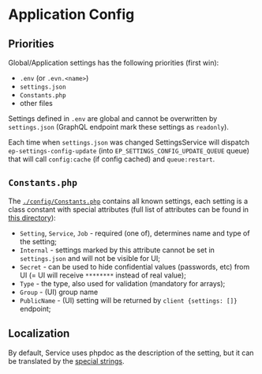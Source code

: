 # Application Config


## Priorities

Global/Application settings has the following priorities (first win):

- `.env` (or `.evn.<name>`)
- `settings.json`
- `Constants.php`
- other files

Settings defined in `.env` are global and cannot be overwritten by `settings.json` (GraphQL endpoint mark these settings as `readonly`).

Each time when `settings.json` was changed SettingsService will dispatch `ep-settings-config-update` (into `EP_SETTINGS_CONFIG_UPDATE_QUEUE` queue) that will call `config:cache` (if config cached) and `queue:restart`.


## `Constants.php`

The [`./config/Constants.php`](../../config/Constants.php) contains all known settings, each setting is a class constant with special attributes (full list of attributes can be found in [this directory](../../app/Services/Settings/Attributes)):

- `Setting`, `Service`, `Job` - required (one of), determines name and type of the setting;
- `Internal` - settings marked by this attribute cannot be set in `settings.json` and will not be visible for UI;
- `Secret` - can be used to hide confidential values (passwords, etc) from UI (= UI will receive `********` instead of real value);
- `Type` - the type, also used for validation (mandatory for arrays);
- `Group` - (UI) group name
- `PublicName` - (UI) setting will be returned by `client {settings: []}` endpoint;


## Localization

By default, Service uses phpdoc as the description of the setting, but it can be translated by the [special strings](Translation.md#settingsgroupsgroup).
